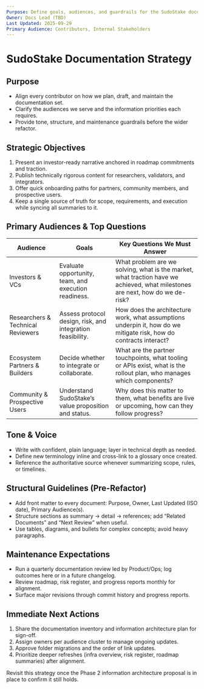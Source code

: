 ```yaml
---
Purpose: Define goals, audiences, and guardrails for the SudoStake documentation refactor.
Owner: Docs Lead (TBD)
Last Updated: 2025-09-29
Primary Audience: Contributors, Internal Stakeholders
---
```


# SudoStake Documentation Strategy

## Purpose
- Align every contributor on how we plan, draft, and maintain the documentation set.
- Clarify the audiences we serve and the information priorities each requires.
- Provide tone, structure, and maintenance guardrails before the wider refactor.

## Strategic Objectives
1. Present an investor-ready narrative anchored in roadmap commitments and traction.
2. Publish technically rigorous content for researchers, validators, and integrators.
3. Offer quick onboarding paths for partners, community members, and prospective users.
4. Keep a single source of truth for scope, requirements, and execution while syncing all summaries to it.

## Primary Audiences & Top Questions
| Audience | Goals | Key Questions We Must Answer |
| --- | --- | --- |
| Investors & VCs | Evaluate opportunity, team, and execution readiness. | What problem are we solving, what is the market, what traction have we achieved, what milestones are next, how do we de-risk? |
| Researchers & Technical Reviewers | Assess protocol design, risk, and integration feasibility. | How does the architecture work, what assumptions underpin it, how do we mitigate risk, how do contracts interact? |
| Ecosystem Partners & Builders | Decide whether to integrate or collaborate. | What are the partner touchpoints, what tooling or APIs exist, what is the rollout plan, who manages which components? |
| Community & Prospective Users | Understand SudoStake’s value proposition and status. | Why does this matter to them, what benefits are live or upcoming, how can they follow progress? |

## Tone & Voice
- Write with confident, plain language; layer in technical depth as needed.
- Define new terminology inline and cross-link to a glossary once created.
- Reference the authoritative source whenever summarizing scope, rules, or timelines.

## Structural Guidelines (Pre-Refactor)
- Add front matter to every document: Purpose, Owner, Last Updated (ISO date), Primary Audience(s).
- Structure sections as summary → detail → references; add “Related Documents” and “Next Review” when useful.
- Use tables, diagrams, and bullets for complex concepts; avoid heavy paragraphs.

## Maintenance Expectations
- Run a quarterly documentation review led by Product/Ops; log outcomes here or in a future changelog.
- Review roadmap, risk register, and progress reports monthly for alignment.
- Surface major revisions through commit history and progress reports.

## Immediate Next Actions
1. Share the documentation inventory and information architecture plan for sign-off.
2. Assign owners per audience cluster to manage ongoing updates.
3. Approve folder migrations and the order of link updates.
4. Prioritize deeper refreshes (infra overview, risk register, roadmap summaries) after alignment.

Revisit this strategy once the Phase 2 information architecture proposal is in place to confirm it still holds.
